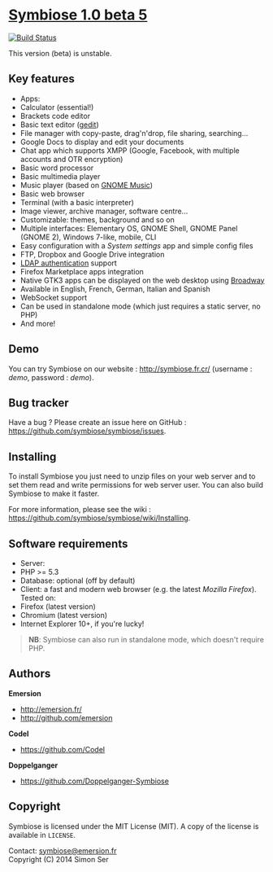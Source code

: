 [Symbiose 1.0 beta 5](http://symbiose.fr.cr/)
==============================================

[![Build Status](https://travis-ci.org/symbiose/symbiose.svg?branch=master)](https://travis-ci.org/symbiose/symbiose)

This version (beta) is unstable. 

Key features
------------

* Apps:
 * Calculator (essential!)
 * Brackets code editor
 * Basic text editor ([gedit](https://en.wikipedia.org/wiki/Gedit))
 * File manager with copy-paste, drag'n'drop, file sharing, searching...
 * Google Docs to display and edit your documents
 * Chat app which supports XMPP (Google, Facebook, with multiple accounts and OTR encryption)
 * Basic word processor
 * Basic multimedia player
 * Music player (based on [GNOME Music](https://wiki.gnome.org/Apps/Music))
 * Basic web browser
 * Terminal (with a basic interpreter)
 * Image viewer, archive manager, software centre...
* Customizable: themes, background and so on
* Multiple interfaces: Elementary OS, GNOME Shell, GNOME Panel (GNOME 2), Windows 7-like, mobile, CLI
* Easy configuration with a _System settings_ app and simple config files
* FTP, Dropbox and Google Drive integration
* [LDAP authentication](https://github.com/symbiose/symbiose/wiki/LDAP-authentication) support
* Firefox Marketplace apps integration
* Native GTK3 apps can be displayed on the web desktop using [Broadway](https://github.com/symbiose/symbiose/wiki/Broadway)
* Available in English, French, German, Italian and Spanish
* WebSocket support
* Can be used in standalone mode (which just requires a static server, no PHP)
* And more!

Demo
----

You can try Symbiose on our website : http://symbiose.fr.cr/ (username : _demo_, password : _demo_).

Bug tracker
-----------

Have a bug ? Please create an issue here on GitHub : https://github.com/symbiose/symbiose/issues.

Installing
----------

To install Symbiose you just need to unzip files on your web server and to set them read and write permissions for web server user. You can also build Symbiose to make it faster.

For more information, please see the wiki : https://github.com/symbiose/symbiose/wiki/Installing.

Software requirements
---------------------

* Server: 
 * PHP >= 5.3
 * Database: optional (off by default)
* Client: a fast and modern web browser (e.g. the latest *Mozilla Firefox*). Tested on:
 * Firefox (latest version)
 * Chromium (latest version)
 * Internet Explorer 10+, if you're lucky!

> **NB**: Symbiose can also run in standalone mode, which doesn't require PHP.

Authors
-------

**Emersion**
+ http://emersion.fr/
+ http://github.com/emersion

**Codel**
+ https://github.com/Codel

**Doppelganger**
+ https://github.com/Doppelganger-Symbiose

Copyright
---------

Symbiose is licensed under the MIT License (MIT). A copy of the license is available in `LICENSE`.

Contact: symbiose@emersion.fr  
Copyright (C) 2014 Simon Ser
